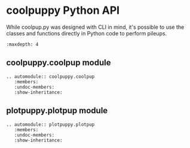 # coolpuppy Python API

While coolpup.py was designed with CLI in mind, it's possible to use the classes and
functions directly in Python code to perform pileups.

```{toctree}
:maxdepth: 4
```

## coolpuppy.coolpup module

```{eval-rst}
.. automodule:: coolpuppy.coolpup
   :members:
   :undoc-members:
   :show-inheritance:
```

## plotpuppy.plotpup module

```{eval-rst}
.. automodule:: plotpuppy.plotpup
   :members:
   :undoc-members:
   :show-inheritance:
```
